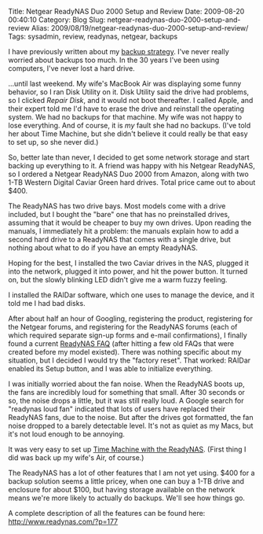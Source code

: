 Title: Netgear ReadyNAS Duo 2000 Setup and Review
Date: 2009-08-20 00:40:10
Category: Blog
Slug: netgear-readynas-duo-2000-setup-and-review
Alias: 2009/08/19/netgear-readynas-duo-2000-setup-and-review/
Tags: sysadmin, review, readynas, netgear, backups


I have previously written about my [backup strategy](https://undefinedvalue.com/2007/10/26/backups). I've never really worried about backups too much. In the 30 years I've been using computers, I've never lost a hard drive.

...until last weekend. My wife's MacBook Air was displaying some funny behavior, so I ran Disk Utility on it. Disk Utility said the drive had problems, so I clicked *Repair Disk*, and it would not boot thereafter. I called Apple, and their expert told me I'd have to erase the drive and reinstall the operating system. We had no backups for that machine. My wife was not happy to lose everything. And of course, it is *my* fault she had no backups. (I've told her about Time Machine, but she didn't believe it could really be that easy to set up, so she never did.)

So, better late than never, I decided to get some network storage and start backing up everything to it. A friend was happy with his Netgear ReadyNAS, so I ordered a Netgear ReadyNAS Duo 2000 from Amazon, along with two 1-TB Western Digital Caviar Green hard drives. Total price came out to about $400.

The ReadyNAS has two drive bays. Most models come with a drive included, but I bought the "bare" one that has no preinstalled drives, assuming that it would be cheaper to buy my own drives. Upon reading the manuals, I immediately hit a problem: the manuals explain how to add a second hard drive to a ReadyNAS that comes with a single drive, but nothing about what to do if you have an empty ReadyNAS.

Hoping for the best, I installed the two Caviar drives in the NAS, plugged it into the network, plugged it into power, and hit the power button. It turned on, but the slowly blinking LED didn't give me a warm fuzzy feeling.

I installed the RAIDar software, which one uses to manage the device, and it told me I had bad disks.

After about half an hour of Googling, registering the product, registering for the Netgear forums, and registering for the ReadyNAS forums (each of which required separate sign-up forms and e-mail confirmations), I finally found a current [ReadyNAS FAQ](http://www.readynas.com/forum/faq.php) (after hitting a few old FAQs that were created before my model existed). There was nothing specific about my situation, but I decided I would try the "factory reset". That worked: RAIDar enabled its Setup button, and I was able to initialize everything.

I was initially worried about the fan noise. When the ReadyNAS boots up, the fans are incredibly loud for something that small. After 30 seconds or so, the noise drops a little, but it was still really loud. A Google search for "readynas loud fan" indicated that lots of users have replaced their ReadyNAS fans, due to the noise. But after the drives got formatted, the fan noise dropped to a barely detectable level. It's not as quiet as my Macs, but it's not loud enough to be annoying.

It was very easy to set up [Time Machine with the ReadyNAS](http://www.readynas.com/?p=1097). (First thing I did was back up my wife's Air, of course.)

The ReadyNAS has a lot of other features that I am not yet using. $400 for a backup solution seems a little pricey, when one can buy a 1-TB drive and enclosure for about $100, but having storage available on the network means we're more likely to actually do backups. We'll see how things go.

A complete description of all the features can be found here: http://www.readynas.com/?p=177
